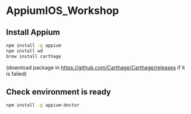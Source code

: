 # AppiumIOS_Workshop

## Install Appium

```bash
npm install -g appium
npm install wd
brew install carthage
```
(download package in https://github.com/Carthage/Carthage/releases if it is failed)

## Check environment is ready

```bash
npm install -g appium-doctor
```
